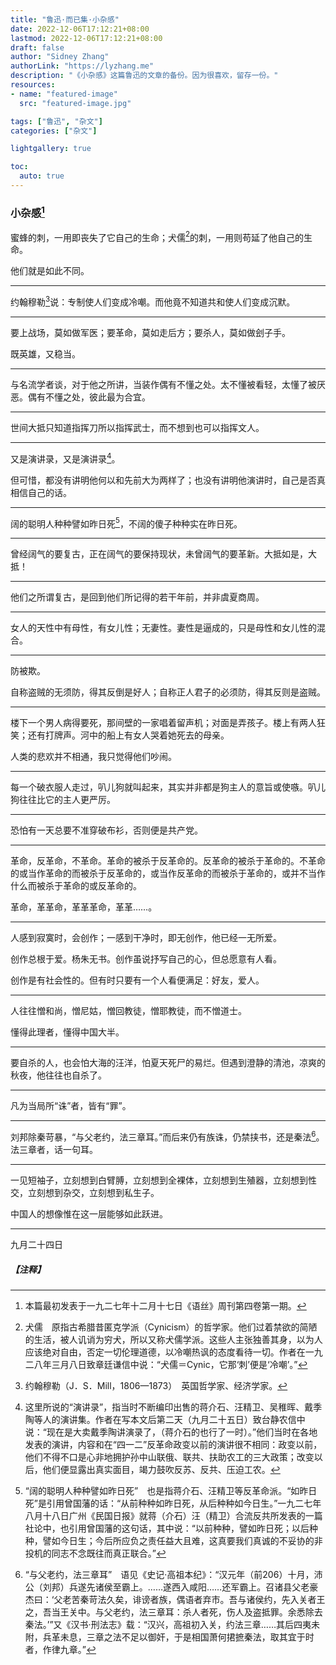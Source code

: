 ```yaml
---
title: "鲁迅·而已集·小杂感"
date: 2022-12-06T17:12:21+08:00
lastmod: 2022-12-06T17:12:21+08:00
draft: false
author: "Sidney Zhang"
authorLink: "https://lyzhang.me"
description: "《小杂感》这篇鲁迅的文章的备份。因为很喜欢，留存一份。"
resources:
- name: "featured-image"
  src: "featured-image.jpg"

tags: ["鲁迅", "杂文"]
categories: ["杂文"]

lightgallery: true

toc:
  auto: true
---
```


### 小杂感[^1]

蜜蜂的刺，一用即丧失了它自己的生命；犬儒[^2]的刺，一用则苟延了他自己的生命。

他们就是如此不同。

-----

约翰穆勒[^3]说：专制使人们变成冷嘲。而他竟不知道共和使人们变成沉默。

-----

要上战场，莫如做军医；要革命，莫如走后方；要杀人，莫如做刽子手。

既英雄，又稳当。

-----

与名流学者谈，对于他之所讲，当装作偶有不懂之处。太不懂被看轻，太懂了被厌恶。偶有不懂之处，彼此最为合宜。

-----

世间大抵只知道指挥刀所以指挥武士，而不想到也可以指挥文人。

-----

又是演讲录，又是演讲录[^4]。

但可惜，都没有讲明他何以和先前大为两样了；也没有讲明他演讲时，自己是否真相信自己的话。

-----

阔的聪明人种种譬如昨日死[^5]，不阔的傻子种种实在昨日死。

-----

曾经阔气的要复古，正在阔气的要保持现状，未曾阔气的要革新。大抵如是，大抵！

-----

他们之所谓复古，是回到他们所记得的若干年前，并非虞夏商周。

-----

女人的天性中有母性，有女儿性；无妻性。妻性是逼成的，只是母性和女儿性的混合。

-----

防被欺。

自称盗贼的无须防，得其反倒是好人；自称正人君子的必须防，得其反则是盗贼。

-----

楼下一个男人病得要死，那间壁的一家唱着留声机；对面是弄孩子。楼上有两人狂笑；还有打牌声。河中的船上有女人哭着她死去的母亲。

人类的悲欢并不相通，我只觉得他们吵闹。

-----

每一个破衣服人走过，叭儿狗就叫起来，其实并非都是狗主人的意旨或使嗾。叭儿狗往往比它的主人更严厉。

-----

恐怕有一天总要不准穿破布衫，否则便是共产党。

-----

革命，反革命，不革命。革命的被杀于反革命的。反革命的被杀于革命的。不革命的或当作革命的而被杀于反革命的，或当作反革命的而被杀于革命的，或并不当作什么而被杀于革命的或反革命的。

革命，革革命，革革革命，革革……。

-----

人感到寂寞时，会创作；一感到干净时，即无创作，他已经一无所爱。

创作总根于爱。杨朱无书。创作虽说抒写自己的心，但总愿意有人看。

创作是有社会性的。但有时只要有一个人看便满足：好友，爱人。

-----

人往往憎和尚，憎尼姑，憎回教徒，憎耶教徒，而不憎道士。

懂得此理者，懂得中国大半。

-----

要自杀的人，也会怕大海的汪洋，怕夏天死尸的易烂。但遇到澄静的清池，凉爽的秋夜，他往往也自杀了。

-----

凡为当局所“诛”者，皆有“罪”。

-----

刘邦除秦苛暴，“与父老约，法三章耳。”而后来仍有族诛，仍禁挟书，还是秦法[^6]。法三章者，话一句耳。

-----

一见短袖子，立刻想到白臂膊，立刻想到全裸体，立刻想到生殖器，立刻想到性交，立刻想到杂交，立刻想到私生子。

中国人的想像惟在这一层能够如此跃进。

-----

九月二十四日


##### 【注释】

[^1]: 本篇最初发表于一九二七年十二月十七日《语丝》周刊第四卷第一期。

[^2]: 犬儒　原指古希腊昔匿克学派（Cynicism）的哲学家。他们过着禁欲的简陋的生活，被人讥诮为穷犬，所以又称犬儒学派。这些人主张独善其身，以为人应该绝对自由，否定一切伦理道德，以冷嘲热讽的态度看待一切。作者在一九二八年三月八日致章廷谦信中说：“犬儒＝Cynic，它那‘刺’便是‘冷嘲’。”

[^3]: 约翰穆勒（J．S．Mill，1806—1873）　英国哲学家、经济学家。

[^4]: 这里所说的“演讲录”，指当时不断编印出售的蒋介石、汪精卫、吴稚晖、戴季陶等人的演讲集。作者在写本文后第二天（九月二十五日）致台静农信中说：“现在是大卖戴季陶讲演录了，（蒋介石的也行了一时）。”他们当时在各地发表的演讲，内容和在“四一二”反革命政变以前的演讲很不相同：政变以前，他们不得不口是心非地拥护孙中山联俄、联共、扶助农工的三大政策；改变以后，他们便显露出真实面目，竭力鼓吹反苏、反共、压迫工农。

[^5]: “阔的聪明人种种譬如昨日死”　也是指蒋介石、汪精卫等反革命派。“如昨日死”是引用曾国藩的话：“从前种种如昨日死，从后种种如今日生。”一九二七年八月十八日广州《民国日报》就蒋（介石）汪（精卫）合流反共所发表的一篇社论中，也引用曾国藩的这句话，其中说：“以前种种，譬如昨日死；以后种种，譬如今日生；今后所应负之责任益大且难，这真要我们真诚的不妥协的非投机的同志不念既往而真正联合。”

[^6]: “与父老约，法三章耳”　语见《史记·高祖本纪》：“汉元年（前206）十月，沛公（刘邦）兵遂先诸侯至霸上。……遂西入咸阳……还军霸上。召诸县父老豪杰曰：‘父老苦秦苛法久矣，诽谤者族，偶语者弃市。吾与诸侯约，先入关者王之，吾当王关中。与父老约，法三章耳：杀人者死，伤人及盗抵罪。余悉除去秦法。’”又《汉书·刑法志》载：“汉兴，高祖初入关，约法三章……其后四夷未附，兵革未息，三章之法不足以御奸，于是相国萧何捃摭秦法，取其宜于时者，作律九章。”